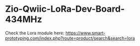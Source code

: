 # Zio-Qwiic-LoRa-Dev-Board-434MHz

Check the Lora module here: https://www.smart-prototyping.com/index.php?route=product/search&search=lora

